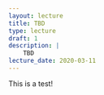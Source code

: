 ```yaml
---
layout: lecture
title: TBD
type: lecture
draft: 1
description: |
    TBD
lecture_date: 2020-03-11
---
```


This is a test!